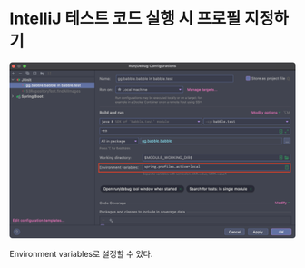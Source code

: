 # IntelliJ 테스트 코드 실행 시 프로필 지정하기

![Untitled](assets/Untitled-4545772.png)

Environment variables로 설정할 수 있다.